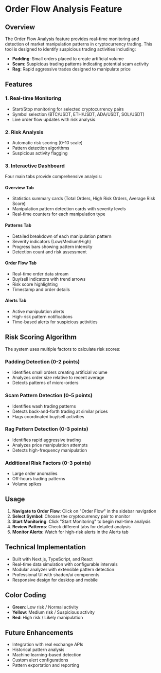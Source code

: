# Order Flow Analysis Feature

## Overview
The Order Flow Analysis feature provides real-time monitoring and detection of market manipulation patterns in cryptocurrency trading. This tool is designed to identify suspicious trading activities including:

- **Padding**: Small orders placed to create artificial volume
- **Scam**: Suspicious trading patterns indicating potential scam activity 
- **Rag**: Rapid aggressive trades designed to manipulate price

## Features

### 1. Real-time Monitoring
- Start/Stop monitoring for selected cryptocurrency pairs
- Symbol selection (BTC/USDT, ETH/USDT, ADA/USDT, SOL/USDT)
- Live order flow updates with risk analysis

### 2. Risk Analysis
- Automatic risk scoring (0-10 scale)
- Pattern detection algorithms
- Suspicious activity flagging

### 3. Interactive Dashboard
Four main tabs provide comprehensive analysis:

#### Overview Tab
- Statistics summary cards (Total Orders, High Risk Orders, Average Risk Score)
- Manipulation pattern detection cards with severity levels
- Real-time counters for each manipulation type

#### Patterns Tab
- Detailed breakdown of each manipulation pattern
- Severity indicators (Low/Medium/High)
- Progress bars showing pattern intensity
- Detection count and risk assessment

#### Order Flow Tab
- Real-time order data stream
- Buy/sell indicators with trend arrows
- Risk score highlighting
- Timestamp and order details

#### Alerts Tab
- Active manipulation alerts
- High-risk pattern notifications
- Time-based alerts for suspicious activities

## Risk Scoring Algorithm

The system uses multiple factors to calculate risk scores:

### Padding Detection (0-2 points)
- Identifies small orders creating artificial volume
- Analyzes order size relative to recent average
- Detects patterns of micro-orders

### Scam Pattern Detection (0-5 points)
- Identifies wash trading patterns
- Detects back-and-forth trading at similar prices
- Flags coordinated buy/sell activities

### Rag Pattern Detection (0-3 points)
- Identifies rapid aggressive trading
- Analyzes price manipulation attempts
- Detects high-frequency manipulation

### Additional Risk Factors (0-3 points)
- Large order anomalies
- Off-hours trading patterns
- Volume spikes

## Usage

1. **Navigate to Order Flow**: Click on "Order Flow" in the sidebar navigation
2. **Select Symbol**: Choose the cryptocurrency pair to monitor
3. **Start Monitoring**: Click "Start Monitoring" to begin real-time analysis
4. **Review Patterns**: Check different tabs for detailed analysis
5. **Monitor Alerts**: Watch for high-risk alerts in the Alerts tab

## Technical Implementation

- Built with Next.js, TypeScript, and React
- Real-time data simulation with configurable intervals
- Modular analyzer with extensible pattern detection
- Professional UI with shadcn/ui components
- Responsive design for desktop and mobile

## Color Coding

- **Green**: Low risk / Normal activity
- **Yellow**: Medium risk / Suspicious activity
- **Red**: High risk / Likely manipulation

## Future Enhancements

- Integration with real exchange APIs
- Historical pattern analysis
- Machine learning-based detection
- Custom alert configurations
- Pattern exportation and reporting